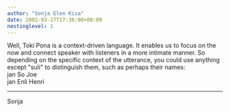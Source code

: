 ```yaml
---
author: "Sonja Elen Kisa"
date: 2002-03-27T17:36:00+00:00
nestinglevel: 1
---
```

Well, Toki Pona is a context-driven language. It enables us to focus on
the now and connect speaker with listeners in a more intimate manner.
So depending on the specific context of the utterance, you could use
anything except "suli" to distinguish them, such as perhaps their names: \
jan So Joe \
jan Enli Henri

***
Sonja